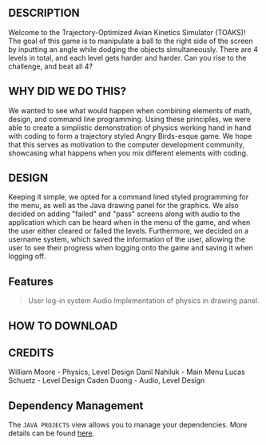 ## DESCRIPTION
Welcome to the Trajectory-Optimized Avian Kinetics Simulator (TOAKS)! The goal of this game is to manipulate a ball to the right side of the screen by inputting an angle while dodging the objects simultaneously. There are 4 levels in total, and each level gets harder and harder. Can you rise to the challenge, and beat all 4?

## WHY DID WE DO THIS?
We wanted to see what would happen when combining elements of math, design, and command line programming. Using these principles, we were able to create a simplistic demonstration of physics working hand in hand with coding to form a trajectory styled Angry Birds-esque game. We hope that this serves as motivation to the computer development community, showcasing what happens when you mix different elements with coding.

## DESIGN
Keeping it simple, we opted for a command lined styled programming for the menu, as well as the Java drawing panel for the graphics. We also decided on adding "failed" and "pass" screens along with audio to the application which can be heard when in the menu of the game, and when the user either cleared or failed the levels. Furthermore, we decided on a username system, which saved the information of the user, allowing the user to see their progress when logging onto the game and saving it when logging off.  

## Features
> User log-in system
> Audio
> Implementation of physics in drawing panel.

## HOW TO DOWNLOAD

## CREDITS 
William Moore - Physics, Level Design
Danil Nahiluk - Main Menu
Lucas Schuetz - Level Design
Caden Duong - Audio, Level Design

## Dependency Management

The `JAVA PROJECTS` view allows you to manage your dependencies. More details can be found [here](https://github.com/microsoft/vscode-java-dependency#manage-dependencies).
